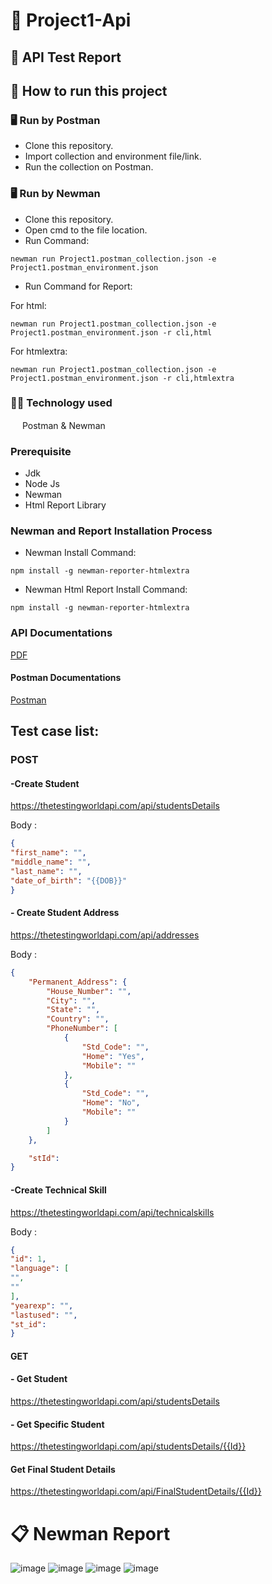 # :open_file_folder: Project1-Api

## :page_facing_up: API Test Report
## :memo: How to run this project
### 🖥 Run by Postman
* Clone this repository.
* Import collection and environment file/link.
* Run the collection on Postman.
### 🖥 Run by Newman
* Clone this repository.
* Open cmd to the file location.
* Run Command:
```console
newman run Project1.postman_collection.json -e Project1.postman_environment.json
```
* Run Command for Report:

For html:
```console
newman run Project1.postman_collection.json -e Project1.postman_environment.json -r cli,html
```
For htmlextra:
```console
newman run Project1.postman_collection.json -e Project1.postman_environment.json -r cli,htmlextra
```
### :technologist: Technology used
<img src="https://voyager.postman.com/logo/postman-logo-icon-orange.svg"  width="15" height="15"> Postman & Newman

### Prerequisite
- Jdk
- Node Js
- Newman
- Html Report Library

### Newman and Report Installation Process
- Newman Install Command:
``` console
npm install -g newman-reporter-htmlextra
```
- Newman Html Report Install Command:
``` console
npm install -g newman-reporter-htmlextra
```
### API Documentations
[PDF](https://drive.google.com/file/d/10dzwV_crWbvO-GgkxEqdMgWM6iDSjx1Q/view?usp=sharing)
#### Postman Documentations
[Postman](https://documenter.getpostman.com/view/24594715/2s93m622tB)
## Test case list:

### POST
#### -Create Student
https://thetestingworldapi.com/api/studentsDetails

Body :
```json
{ 
"first_name": "",
"middle_name": "", 
"last_name": "", 
"date_of_birth": "{{DOB}}"
}
```
#### - Create Student Address
https://thetestingworldapi.com/api/addresses

Body :
```json
{
    "Permanent_Address": {
        "House_Number": "",
        "City": "",
        "State": "",
        "Country": "",
        "PhoneNumber": [
            {
                "Std_Code": "",
                "Home": "Yes",
                "Mobile": ""
            },
            {
                "Std_Code": "",
                "Home": "No",
                "Mobile": ""
            }
        ]
    },

    "stId": 
}
```
#### -Create Technical Skill
https://thetestingworldapi.com/api/technicalskills

Body :
```json
{
"id": 1,
"language": [
"",
""
],
"yearexp": "",
"lastused": "",
"st_id": 
}
```
#### GET
#### - Get Student
https://thetestingworldapi.com/api/studentsDetails

#### - Get Specific Student
https://thetestingworldapi.com/api/studentsDetails/{{Id}}

#### Get Final Student Details
https://thetestingworldapi.com/api/FinalStudentDetails/{{Id}}



# :clipboard: Newman Report
![image](https://github.com/Sayid1218/Project1-Api/assets/97175166/c1d0a9ae-9f22-45cb-ac78-9f76e0515078)
![image](https://github.com/Sayid1218/Project1-Api/assets/97175166/508da6b9-4631-4753-bdd0-d2b3e8e30677)
![image](https://github.com/Sayid1218/Project1-Api/assets/97175166/dbf37ccb-f41b-4d82-8814-ef0c11d7cffd)
![image](https://github.com/Sayid1218/Project1-Api/assets/97175166/62263922-0acc-476f-9dda-e919f2d6fbff)


